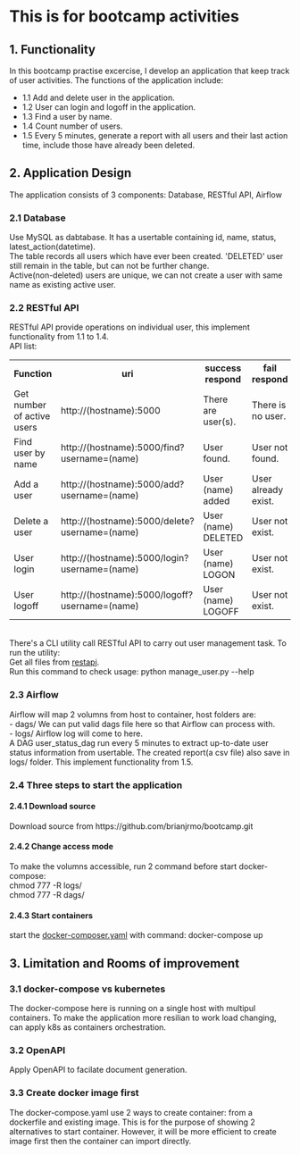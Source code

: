 <h1>This is for bootcamp activities</h1>

<h2>1. Functionality</h2>
In this bootcamp practise excercise, I develop an application that keep track of user activities. The functions of the application include:
<ul>
<li>1.1 Add and delete user in the application.</li>
<li>1.2 User can login and logoff in the application.</li>
<li>1.3 Find a user by name.</li>
<li>1.4 Count number of users.</li>
<li>1.5 Every 5 minutes, generate a report with all users and their last action time, include those have already been deleted.</li>
</ul>

<h2>2. Application Design</h2>
The application consists of 3 components: Database, RESTful API, Airflow
<h3>2.1 Database</h3>
Use MySQL as dabtabase. It has a usertable containing id, name, status, latest_action(datetime).
<br>
The table records all users which have ever been created. 'DELETED' user still remain in the table, but can not be further change.
<br>
Active(non-deleted) users are unique, we can not create a user with same name as existing active user.
<br>
<h3>2.2 RESTful API</h3>
RESTful API provide operations on individual user, this implement functionality from 1.1 to 1.4.
<br>
API list:
<table>
  <tr>
    <th>Function</th>
    <th>uri</th>
    <th>success respond</th>
    <th>fail respond</th>
  </tr>
  <tr>
    <td>Get number of active users</td>
    <td>http://(hostname):5000</td>
    <td>There are <n> user(s).</td>
    <td>There is no user.</td>
  </tr>
  <tr>
    <td>Find user by name</td>
    <td>http://(hostname):5000/find?username=(name)</td>
    <td>User found.</td>
    <td>User not found.</td>
  </tr>
  <tr>
    <td>Add a user</td>
    <td>http://(hostname):5000/add?username=(name)</td>
    <td>User (name) added</td>
    <td>User already exist.</td>
  </tr>
  <tr>
    <td>Delete a user</td>
    <td>http://(hostname):5000/delete?username=(name)</td>
    <td>User (name) DELETED</td>
    <td>User not exist.</td>
  </tr>
  <tr>
    <td>User login</td>
    <td>http://(hostname):5000/login?username=(name)</td>
    <td>User (name) LOGON</td>
    <td>User not exist.</td>
  </tr>
  <tr>
    <td>User logoff</td>
    <td>http://(hostname):5000/logoff?username=(name)</td>
    <td>User (name) LOGOFF</td>
    <td>User not exist.</td>
  </tr>
</table>
<br>
There's a CLI utility call RESTful API to carry out user management task. To run the utility:
<br>
Get all files from <a href="https://github.com/brianjrmo/bootcamp/tree/main/scripts/restapi">restapi</a>.
<br>
Run this command to check usage: python manage_user.py --help
<br>
<h3>2.3 Airflow</h3>
Airflow will map 2 volumns from host to container, host folders are:
<br>
- dags/ We can put valid dags file here so that Airflow can process with.
<br>
- logs/ Airflow log will come to here. 
<br>
A DAG user_status_dag run every 5 minutes to extract up-to-date user status information from usertable. The created report(a csv file) also save in logs/ folder. This implement functionality from 1.5.

<h3>2.4 Three steps to start the application</h3>
<h4>2.4.1 Download source</h4>
Download source from https://github.com/brianjrmo/bootcamp.git
<h4>2.4.2 Change access mode</h4>
To make the volumns accessible, run 2 command before start docker-compose:
<br>
chmod 777 -R logs/
<br>
chmod 777 -R dags/
<h4>2.4.3 Start containers</h4>
start the <a href="https://github.com/brianjrmo/bootcamp/blob/main/docker-compose.yaml">docker-composer.yaml</a> with command: docker-compose up


<h2>3. Limitation and Rooms of improvement</h2>
<h3>3.1 docker-compose vs kubernetes</h3>
The docker-compose here is running on a single host with multipul containers. To make the application more resilian to work load changing, can apply k8s as containers orchestration.
<h3>3.2 OpenAPI</h3>
Apply OpenAPI to facilate document generation.</h3>
<h3>3.3 Create docker image first</h3>
The docker-compose.yaml use 2 ways to create container: from a dockerfile and existing image. This is for the purpose of showing 2 alternatives to start container. However, it will be more efficient to create image first then the container can import directly.</h3>